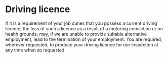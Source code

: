 # Driving licence

If it is a requirement of your job duties that you possess a current driving licence, the loss of such a licence as a result of a motoring conviction or on health grounds, may, if we are unable to provide suitable alternative employment, lead to the termination of your employment. You are required, wherever requested, to produce your driving licence for our inspection at any time when so requested.

